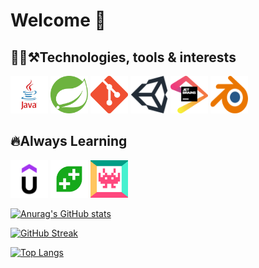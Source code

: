 <h1>Welcome 👋</h1> 
<h2>👨‍💻⚒Technologies, tools & interests</h2>
<section>
  <a href="https://go.java/"><img src="icons/java.jpg" alt="Java" width="60" height="60" /></a>
  <a href="https://spring.io/"><img src="icons/spring.svg" alt="Spring Framework" width="60" height="60" /></a>
  <a href="https://git-scm.com/"><img src="icons/git.png" alt="git" width="60" height="60" /></a>
  <a href="https://unity.com/"><img src="icons/unity.svg" alt="Unity Game Engine" width="60" height="60" /></a>
  <a href="https://www.jetbrains.com/"><img src="icons/jetbrains.png" alt="JetBrains" width="60" height="60" /></a>
  <a href="https://www.blender.org/"><img src="icons/blender.png" alt="Blender" width="60" height="60" /></a>
  <!--a href= ""><img src="" alt="Postman" width="60" height="60" /></a-->
</section>
<h2>🔥Always Learning</h2>
<section>
  <a href="https://www.udemy.com/"><img src="icons/udemy.png" alt="Udemy" width="60" height="60" /></a>
  <a href="https://www.gamedev.tv/"><img src="icons/gdtv.jpg" alt="GameDev.tv" width="60" height="60" /></a>
  <a href="https://academy.zenva.com/"><img src="icons/zenva.png" alt="Zenva Academy" width="60" height="60" /></a>
</section>
<!--h2>👥Other profiles</h2>
<section>
  <a href= "https://spiglebach.itch.io/"><img src="" alt="itch.io" width="60" height="60" /></a>
  <a href= ""><img src="" alt="Stackoverflow" width="60" height="60" /></a>
</section-->

[![Anurag's GitHub stats](https://github-readme-stats.vercel.app/api?username=spiglebach&count_private=true&show_icons=true&theme=gruvbox&include_all_commits=true)](https://github.com/anuraghazra/github-readme-stats)

[![GitHub Streak](http://github-readme-streak-stats.herokuapp.com?user=spiglebach&theme=gruvbox)](https://git.io/streak-stats)

[![Top Langs](https://github-readme-stats.vercel.app/api/top-langs/?username=spiglebach&layout=compact&hide=shaderlab,hlsl&langs_count=6&theme=gruvbox)](https://github.com/anuraghazra/github-readme-stats)


<!--
**spiglebach/spiglebach** is a ✨ _special_ ✨ repository because its `README.md` (this file) appears on your GitHub profile.

Here are some ideas to get you started:

- 🔭 I’m currently working on ...
- 🌱 I’m currently learning ...
- 👯 I’m looking to collaborate on ...
- 🤔 I’m looking for help with ...
- 💬 Ask me about ...
- 📫 How to reach me: ...
- 😄 Pronouns: ...
- ⚡ Fun fact: ...
-->
